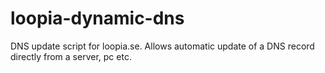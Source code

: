 # loopia-dynamic-dns
DNS update script for loopia.se. Allows automatic update of a DNS record directly from a server, pc etc.

